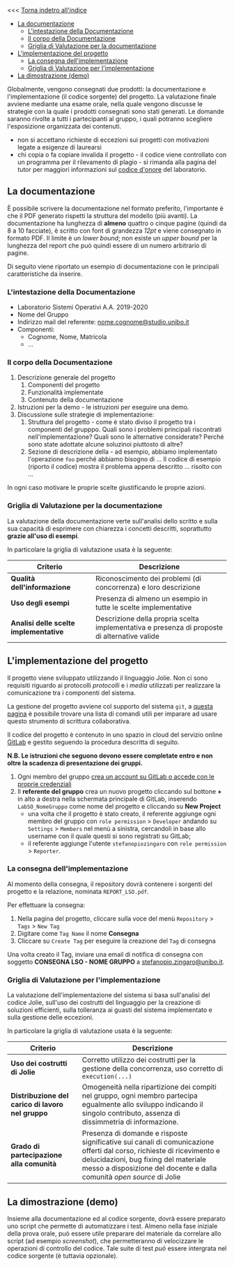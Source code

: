 <<< [Torna indetro all'indice](../README.md)

- [La documentazione](#la-documentazione)
  - [L'intestazione della Documentazione](#lintestazione-della-documentazione)
  - [Il corpo della Documentazione](#il-corpo-della-documentazione)
  - [Griglia di Valutazione per la documentazione](#griglia-di-valutazione-per-la-documentazione)
- [L'implementazione del progetto](#limplementazione-del-progetto)
  - [La consegna dell'implementazione](#la-consegna-dellimplementazione)
  - [Griglia di Valutazione per l'implementazione](#griglia-di-valutazione-per-limplementazione)
- [La dimostrazione (demo)](#la-dimostrazione-demo)

Globalmente, vengono consegnati due prodotti: la documentazione e l'implementazione (il codice sorgente) del progetto. 
La valutazione finale avviene mediante una esame orale, nella quale vengono discusse le strategie con la quale i prodotti consegnati sono stati generati.
Le domande saranno rivolte a tutti i partecipanti al gruppo, i quali potranno scegliere l'esposizione organizzata dei contenuti.

- non si accettano richieste di eccezioni sui progetti con motivazioni legate a esigenze di laurearsi
- chi copia o fa copiare invalida il progetto - il codice viene controllato con un programma per il rilevamento di plagio - si rimanda alla pagina del tutor per maggiori informazioni sul [codice d'onore](https://spz.netlify.app/teaching/2020/02/24/operative-system-laboratory-computer-science-management) del laboratorio.

## La documentazione

È possibile scrivere la documentazione nel formato preferito, l'importante è che il PDF generato rispetti la struttura del modello (più avanti). 
La documentazione ha lunghezza di **almeno** quattro o cinque pagine (quindi da 8 a 10 facciate), è scritto con font di grandezza _12pt_ e viene consegnato in formato PDF. Il limite è un _lower bound_; non esiste un _upper bound_ per la lunghezza del report che può quindi essere di un numero arbitrario di pagine.

Di seguito viene riportato un esempio di documentazione con le principali caratteristiche da inserire.

### L'intestazione della Documentazione

- Laboratorio Sistemi Operativi A.A. 2019-2020
- Nome del Gruppo
- Indirizzo mail del referente: nome.cognome@studio.unibo.it
- Componenti:
  - Cognome, Nome, Matricola
  - ...

### Il corpo della Documentazione

1. Descrizione generale del progetto
   1. Componenti del progetto
   2. Funzionalità implementate
   3. Contenuto della documentazione
2. Istruzioni per la demo - le istruzioni per eseguire una demo.
3. Discussione sulle strategie di implementazione:
   1. Struttura del progetto - come è stato diviso il progetto tra i componenti del grupppo. Quali sono i problemi principali riscontrati nell'implementazione? Quali sono le alternative considerate? Perché sono state adottate alcune soluzinoi piuttosto di altre?
   2. Sezione di descrizione della  - ad esempio, abbiamo implementato l'operazione `foo` perché abbiamo bisogno di ... Il codice di esempio (riporto il codice) mostra il problema appena descritto ... risolto con ...

In ogni caso motivare le proprie scelte giustificando le proprie azioni.

### Griglia di Valutazione per la documentazione

La valutazione della documentazione verte sull'analisi dello scritto e sulla sua capacità di esprimere con chiarezza i concetti descritti, soprattutto **grazie all'uso di esempi**.

In particolare la griglia di valutazione usata è la seguente:

| Criterio | Descrizione |
|---|---|
| **Qualità dell'informazione** | Riconoscimento dei problemi (di concorrenza) e loro descrizione |
| **Uso degli esempi** | Presenza di almeno un esempio in tutte le scelte implementative |
| **Analisi delle scelte implementative** | Descrizione  della propria scelta implementativa e presenza di proposte di alternative valide |

## L'implementazione del progetto

Il progetto viene sviluppato utilizzando il linguaggio Jolie. 
Non ci sono requisiti riguardo ai protocolli _protocolli_ e i _media_  utilizzati per realizzare la comunicazione tra i componenti del sistema.

La gestione del progetto avviene col supporto del sistema `git`, a [questa pagina](https://education.github.com/git-cheat-sheet-education.pdf) è possibile trovare una lista di comandi utili per imparare ad usare questo strumento di scrittura collaborativa.

Il codice del progetto è contenuto in uno spazio in cloud del servizio online [GitLab](http://gitlab.com) e gestito seguendo la procedura descritta di seguito.

**N.B. Le istruzioni che seguono devono essere completate entro e non oltre la scadenza di presentazione dei gruppi.**

1. Ogni membro del gruppo [crea un account su GitLab o accede con le proprie credenziali](https://gitlab.com/users/sign_in)
2. Il **referente del gruppo** crea un nuovo progetto cliccando sul bottone **+** in alto a destra nella schermata principale di GitLab, inserendo `LabSO_NomeGruppo` come nome del progetto e cliccando su **New Project**
   - una volta che il progetto è stato creato, il referente aggiunge ogni membro del gruppo con `role permission` $>$ `Developer` andando su `Settings` $>$ `Members` nel menù a sinistra, cercandoli in base allo username con il quale questi si sono registrati su GitLab;
   - il referente aggiunge l'utente `stefanopiozingaro` con `role permission` $>$ `Reporter`.

### La consegna dell'implementazione

Al momento della consegna, il repository dovrà contenere i sorgenti del progetto e la relazione, nominata `REPORT_LSO.pdf`. 

Per effettuare la consegna:

1. Nella pagina del progetto, cliccare sulla voce del menù `Repository` $>$ `Tags` $>$ `New Tag`
2. Digitare come `Tag Name` il nome **Consegna**
3. Cliccare su `Create Tag` per eseguire la creazione del `Tag` di consegna

Una volta creato il Tag, inviare una email di notifica di consegna con soggetto **CONSEGNA LSO - NOME GRUPPO** a stefanopio.zingaro@unibo.it.

### Griglia di Valutazione per l'implementazione

La valutazione dell'implementazione del sistema si basa sull'analisi del codice Jolie, sull'uso dei costrutti del linguaggio per la creazione di soluzioni efficienti, sulla tolleranza ai guasti del sistema implementato e sulla gestione delle eccezioni.

In particolare la griglia di valutazione usata è la seguente:

| Criterio | Descrizione |
|---|---|
| **Uso dei costrutti di Jolie** | Corretto utilizzo dei costrutti per la gestione della concorrenza, uso corretto di `execution(...)` |
| **Distribuzione del carico di lavoro nel gruppo** | Omogeneità nella ripartizione dei compiti nel gruppo, ogni membro partecipa egualmente allo sviluppo indicando il singolo contributo, assenza di dissimmetria di informazione. |
| **Grado di partecipazione alla comunità** | Presenza di domande e risposte significative sui canali di comunicazione offerti dal corso, richieste di ricevimento e delucidazioni, bug fixing del materiale messo a disposizione del docente e dalla comunità _open source_ di Jolie |

## La dimostrazione (demo)

Insieme alla documentazione ed al codice sorgente, dovrà essere preparato uno script che permette di automatizzare i test. 
Almeno nella fase iniziale della prova orale, può essere utile preparare del materiale da correlare allo script (ad esempio _screenshot_), che permetteranno di velocizzare le operazioni di controllo del codice. 
Tale suite di test _può_ essere intergrata nel codice sorgente (è tuttavia opzionale).
